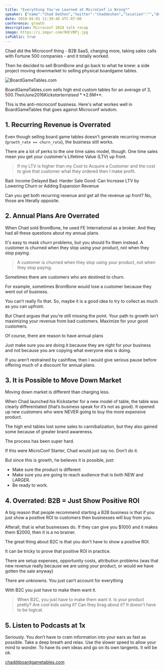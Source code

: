 ```yaml
---
title: "Everything You've Learned at MicroConf is Wrong*"
speaker: {"name":"Chad DeShon","twitter":"chaddeshon","location":"","description":"Software Engineer. Royals Fan. Board gamer. @RoyalsUmp","verified":false,"image":"https://pbs.twimg.com/profile_images/2163792831/bluewaldo.png","website":"http://www.BoardGameTables.com"}
date: 2018-05-01 11:39:48 UTC-07:00
conference: growth
description: Microconf 2018 talk recap
image: https://i.imgur.com/9dCVBPj.jpg
isPublic: true
---
```


Chad did the Microconf thing - B2B SaaS, charging more, taking sales calls with Fortune 500 companies - and it totally worked.

Then he decided to sell BromBone and go back to what he knew: a side project moving downmarket to selling physical boardgame tables.

![BoardGameTables.com](https://i.imgur.com/9dCVBPj.jpg)

BoardGameTables.com sells high end custom tables for an average of $3,500. Their June 2016 Kickstarter raised **$2.6M**.

This is the anti-microconf business. Here's what workes well in BoardGameTables that goes against Microconf wisdom.

## 1. Recurring Revenue is Overrated

Even though selling board game tables doesn't generate recurring revenue (`growth_rate == churn_rate`), the business still works.

There are a lot of perks to the one time sales model, though. One time sales mean you get your customer's Lifetime Value (LTV) up front.

> If my LTV is higher than my Cost to Acquire a Customer and the cost to give that customer what they ordered then I make profit.

Bad: Income Delayed
Bad: Harder Sale
Good: Can Increase LTV by Lowering Churn or Adding Expansion Revenue

Can you get both recurring revenue and get all the revenue up front? No, those are literally opposite.

## 2. Annual Plans Are Overrated

When Chad sold BromBone, he used FE International as a broker. And they had all these questions about my annual plans.

It's easy to mask churn problems, but you should fix them instead. A customer is churned when they stop using your product, not when they stop paying.

> A customer is churned when they stop using your product, not when they stop paying.

Sometimes there are customers who are destined to churn.

For example, sometimes BromBone would lose a customer because they went out of business.

You can’t really fix that. So, maybe it is a good idea to try to collect as much as you can upfront.

But Chard argues that you’re still missing the point. Your path to growth isn’t maximizing your revenue from bad customers. Maximize for your good customers.

Of course, there are reason to have annual plans

Just make sure you are doing it because they are right for your business and not because you are copying what everyone else is doing.

If you aren’t restrained by cashflow, then I would give serious pause before offering much of a discount for annual plans.

## 3. It is Possible to Move Down Market

Moving down market is different than charging less.

When Chad launched his Kickstarter for a new model of table, the table was clearly differentiated (that’s business speak for it’s not as good). It opened up new customers who were NEVER going to buy the more expensive product.

The high end tables lost some sales to cannibalization, but they also gained some because of greater brand awareness.

The process has been super hard.

If this were MicroConf Starter, Chad would just say no. Don’t do it.

But since this is growth, he believes it is possible, just:

* Make sure the product is different
* Make sure you are going to reach audience that is both NEW and LARGER.
* Be ready to work.

## 4. Overrated: B2B = Just Show Positive ROI

A big reason that people recommend starting a B2B business is that if you just show a positive ROI to customers then businesses will buy from you.

Afterall, that is what businesses do. If they can give you $1000 and it makes them $2000, then it is a no brainer.

The great thing about B2C is that you don’t have to show a positive ROI.

It can be tricky to prove that positive ROI in practice.

There are setup expenses, opportunity costs, attribution problems (was that new revenue really because we are using your product, or would we have gotten the sale anyway)

There are unknowns. You just can’t account for everything

With B2C you just have to make them want it.

> When B2C, you just have to make them want it. Is your product pretty? Are cool kids using it? Can they brag about it? It doesn't have to be logical.

## 5. Listen to Podcasts at 1x

Seriously. You don’t have to cram information into your ears as fast as possible. Take a deep breath and relax. Use the slower speed to allow your mind to wonder. To have its own ideas and go on its own tangents. It will be ok.

chad@boardgametables.com
